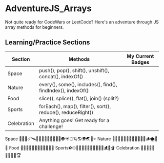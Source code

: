 # AdventureJS_Arrays
Not quite ready for CodeWars or LeetCode? Here's an adventure through JS array methods for beginners.

## Learning/Practice Sections

| Section       | Methods                                                      | My Current Badges                                |
| ------------- | ------------------------------------------------------------ | ------------------------------------------------ |
| Space         | push(), pop(), shift(), unshift(), concat(), indexOf()       |                                                  |
| Nature        | every(), some(), includes(), find(), findIndex(), indexOf()  |                                                  |
| Food          | slice(), splice(), flat(), join() (split?)                   |                                                  |
| Sports        | forEach(), map(), filter(), sort(), reduce(), reduceRight()  |                                                  |
| Celebration   | Anything goes! Get ready for a challenge!                    |                                                  |


Space 🚀🌌👾☄️🛰️🧑‍🚀🧑🏽‍🚀🧑🏿‍🚀🔭👽☀️🌕🪐🌎🌍🌏🌠⭐
Nature 🌳🍂🐻🐵🐧🦁🐼🦓🦋🦎🌵🌱🪵🌪️🌈🌊
Food 🍜🍣🍕🥧🍫🥩🌮🍝🥪🥐🍨🧋
Sports⚽⚾🏀🏐🏈🎾🎳🏏🏒🥍🥋⛳⛸️🥌🩰
Celebration 🎉🥳🎈🪩🎊💃🏽🏁🥇🏆